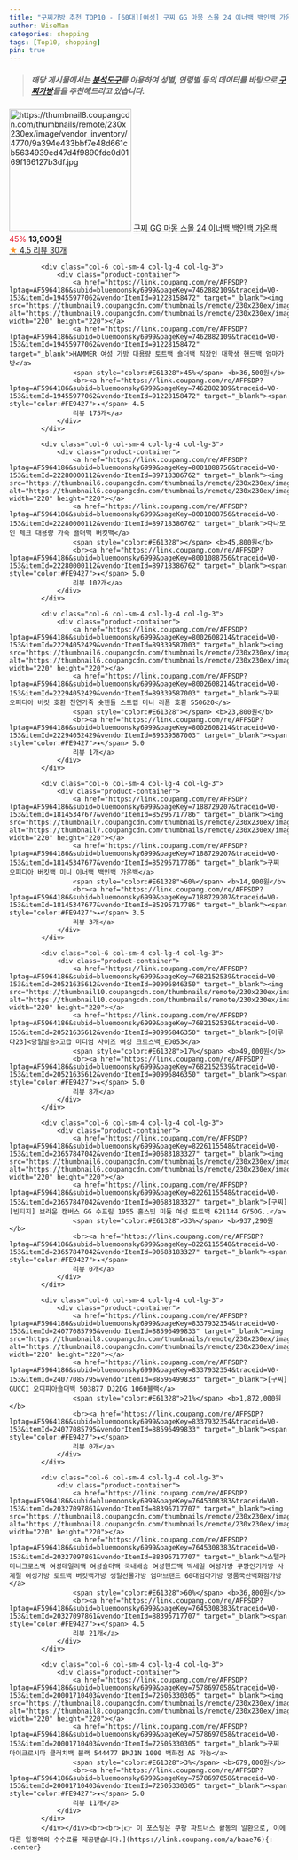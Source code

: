 ```yaml
---
title: "구찌가방 추천 TOP10 - [60대][여성] 구찌 GG 마몽 스몰 24 이너백 백인백 가온백"
author: WiseMan
categories: shopping
tags: [Top10, shopping]
pin: true
---
```


> ##### 해당 게시물에서는 [**분석도구**](https://itemscout.io/)를 이용하여 **성별**, **연령별** 등의 데이터를 바탕으로 [**구찌가방**](https://link.coupang.com/a/baae76)들을 추천해드리고 있습니다.
<div class="container"><div class="row">
            <div class="col-6 col-sm-4 col-lg-4 col-lg-3">
                <div class="product-container">
                    <a href="https://link.coupang.com/re/AFFSDP?lptag=AF5964186&subid=bluemoonsky6999&pageKey=7118287725&traceid=V0-153&itemId=17816086759&vendorItemId=84967456024" target="_blank"><img src="https://thumbnail8.coupangcdn.com/thumbnails/remote/230x230ex/image/vendor_inventory/4770/9a394e433bbf7e48d661cb5634939ed47d4f9890fdc0d0169f166127b3df.jpg" alt="https://thumbnail8.coupangcdn.com/thumbnails/remote/230x230ex/image/vendor_inventory/4770/9a394e433bbf7e48d661cb5634939ed47d4f9890fdc0d0169f166127b3df.jpg" width="220" height="220"></a>
                    <a href="https://link.coupang.com/re/AFFSDP?lptag=AF5964186&subid=bluemoonsky6999&pageKey=7118287725&traceid=V0-153&itemId=17816086759&vendorItemId=84967456024" target="_blank">구찌 GG 마몽 스몰 24 이너백 백인백 가온백</a>
                    <span style="color:#E61328">45%</span> <b>13,900원</b>
                    <br><a href="https://link.coupang.com/re/AFFSDP?lptag=AF5964186&subid=bluemoonsky6999&pageKey=7118287725&traceid=V0-153&itemId=17816086759&vendorItemId=84967456024" target="_blank"><span style="color:#FE9427">★</span> 4.5
                    리뷰 30개</a>
                </div>
            </div>
            
            <div class="col-6 col-sm-4 col-lg-4 col-lg-3">
                <div class="product-container">
                    <a href="https://link.coupang.com/re/AFFSDP?lptag=AF5964186&subid=bluemoonsky6999&pageKey=7462882109&traceid=V0-153&itemId=19455977062&vendorItemId=91228158472" target="_blank"><img src="https://thumbnail9.coupangcdn.com/thumbnails/remote/230x230ex/image/vendor_inventory/982a/cab38247c9d094036452c65d62afbc45ca0c5c60017448eacca2ec372c51.jpg" alt="https://thumbnail9.coupangcdn.com/thumbnails/remote/230x230ex/image/vendor_inventory/982a/cab38247c9d094036452c65d62afbc45ca0c5c60017448eacca2ec372c51.jpg" width="220" height="220"></a>
                    <a href="https://link.coupang.com/re/AFFSDP?lptag=AF5964186&subid=bluemoonsky6999&pageKey=7462882109&traceid=V0-153&itemId=19455977062&vendorItemId=91228158472" target="_blank">HAMMER 여성 가방 대용량 토트백 숄더백 직장인 대학생 핸드백 엄마가방</a>
                    <span style="color:#E61328">45%</span> <b>36,500원</b>
                    <br><a href="https://link.coupang.com/re/AFFSDP?lptag=AF5964186&subid=bluemoonsky6999&pageKey=7462882109&traceid=V0-153&itemId=19455977062&vendorItemId=91228158472" target="_blank"><span style="color:#FE9427">★</span> 4.5
                    리뷰 175개</a>
                </div>
            </div>
            
            <div class="col-6 col-sm-4 col-lg-4 col-lg-3">
                <div class="product-container">
                    <a href="https://link.coupang.com/re/AFFSDP?lptag=AF5964186&subid=bluemoonsky6999&pageKey=8001088756&traceid=V0-153&itemId=22280000112&vendorItemId=89718386762" target="_blank"><img src="https://thumbnail6.coupangcdn.com/thumbnails/remote/230x230ex/image/vendor_inventory/3276/8358a4e0e02378f011c2ad950598ab58b81a8516e1823d49844f482a6262.jpg" alt="https://thumbnail6.coupangcdn.com/thumbnails/remote/230x230ex/image/vendor_inventory/3276/8358a4e0e02378f011c2ad950598ab58b81a8516e1823d49844f482a6262.jpg" width="220" height="220"></a>
                    <a href="https://link.coupang.com/re/AFFSDP?lptag=AF5964186&subid=bluemoonsky6999&pageKey=8001088756&traceid=V0-153&itemId=22280000112&vendorItemId=89718386762" target="_blank">다나모인 체크 대용량 가죽 숄더백 버킷백</a>
                    <span style="color:#E61328"></span> <b>45,800원</b>
                    <br><a href="https://link.coupang.com/re/AFFSDP?lptag=AF5964186&subid=bluemoonsky6999&pageKey=8001088756&traceid=V0-153&itemId=22280000112&vendorItemId=89718386762" target="_blank"><span style="color:#FE9427">★</span> 5.0
                    리뷰 102개</a>
                </div>
            </div>
            
            <div class="col-6 col-sm-4 col-lg-4 col-lg-3">
                <div class="product-container">
                    <a href="https://link.coupang.com/re/AFFSDP?lptag=AF5964186&subid=bluemoonsky6999&pageKey=8002608214&traceid=V0-153&itemId=22294052429&vendorItemId=89339587003" target="_blank"><img src="https://thumbnail6.coupangcdn.com/thumbnails/remote/230x230ex/image/vendor_inventory/1207/bcf175cffa13865e5e20a2fe0366a96e0636d6d4b8666685cea17a02784d.jpg" alt="https://thumbnail6.coupangcdn.com/thumbnails/remote/230x230ex/image/vendor_inventory/1207/bcf175cffa13865e5e20a2fe0366a96e0636d6d4b8666685cea17a02784d.jpg" width="220" height="220"></a>
                    <a href="https://link.coupang.com/re/AFFSDP?lptag=AF5964186&subid=bluemoonsky6999&pageKey=8002608214&traceid=V0-153&itemId=22294052429&vendorItemId=89339587003" target="_blank">구찌 오피디아 버킷 호환 천연가죽 숏핸들 스트랩 미니 리폼 호환 550620</a>
                    <span style="color:#E61328"></span> <b>23,800원</b>
                    <br><a href="https://link.coupang.com/re/AFFSDP?lptag=AF5964186&subid=bluemoonsky6999&pageKey=8002608214&traceid=V0-153&itemId=22294052429&vendorItemId=89339587003" target="_blank"><span style="color:#FE9427">★</span> 5.0
                    리뷰 1개</a>
                </div>
            </div>
            
            <div class="col-6 col-sm-4 col-lg-4 col-lg-3">
                <div class="product-container">
                    <a href="https://link.coupang.com/re/AFFSDP?lptag=AF5964186&subid=bluemoonsky6999&pageKey=7188729207&traceid=V0-153&itemId=18145347677&vendorItemId=85295717786" target="_blank"><img src="https://thumbnail7.coupangcdn.com/thumbnails/remote/230x230ex/image/vendor_inventory/fc1a/3e6c3564e3e66900167fd8df0bb5ee114516b1ca842b45bc50bb33bdda30.jpg" alt="https://thumbnail7.coupangcdn.com/thumbnails/remote/230x230ex/image/vendor_inventory/fc1a/3e6c3564e3e66900167fd8df0bb5ee114516b1ca842b45bc50bb33bdda30.jpg" width="220" height="220"></a>
                    <a href="https://link.coupang.com/re/AFFSDP?lptag=AF5964186&subid=bluemoonsky6999&pageKey=7188729207&traceid=V0-153&itemId=18145347677&vendorItemId=85295717786" target="_blank">구찌 오피디아 버킷백 미니 이너백 백인백 가온백</a>
                    <span style="color:#E61328">60%</span> <b>14,900원</b>
                    <br><a href="https://link.coupang.com/re/AFFSDP?lptag=AF5964186&subid=bluemoonsky6999&pageKey=7188729207&traceid=V0-153&itemId=18145347677&vendorItemId=85295717786" target="_blank"><span style="color:#FE9427">★</span> 3.5
                    리뷰 3개</a>
                </div>
            </div>
            
            <div class="col-6 col-sm-4 col-lg-4 col-lg-3">
                <div class="product-container">
                    <a href="https://link.coupang.com/re/AFFSDP?lptag=AF5964186&subid=bluemoonsky6999&pageKey=7682152539&traceid=V0-153&itemId=20521635612&vendorItemId=90996846350" target="_blank"><img src="https://thumbnail10.coupangcdn.com/thumbnails/remote/230x230ex/image/vendor_inventory/6a63/91b3385b6f71a9f322df7a9145991d6aa7278ab0eb5012e839d548d59263.png" alt="https://thumbnail10.coupangcdn.com/thumbnails/remote/230x230ex/image/vendor_inventory/6a63/91b3385b6f71a9f322df7a9145991d6aa7278ab0eb5012e839d548d59263.png" width="220" height="220"></a>
                    <a href="https://link.coupang.com/re/AFFSDP?lptag=AF5964186&subid=bluemoonsky6999&pageKey=7682152539&traceid=V0-153&itemId=20521635612&vendorItemId=90996846350" target="_blank">[이루다23]<당일발송>고급 미디엄 사이즈 여성 크로스백_ED053</a>
                    <span style="color:#E61328">17%</span> <b>49,000원</b>
                    <br><a href="https://link.coupang.com/re/AFFSDP?lptag=AF5964186&subid=bluemoonsky6999&pageKey=7682152539&traceid=V0-153&itemId=20521635612&vendorItemId=90996846350" target="_blank"><span style="color:#FE9427">★</span> 5.0
                    리뷰 8개</a>
                </div>
            </div>
            
            <div class="col-6 col-sm-4 col-lg-4 col-lg-3">
                <div class="product-container">
                    <a href="https://link.coupang.com/re/AFFSDP?lptag=AF5964186&subid=bluemoonsky6999&pageKey=8226115548&traceid=V0-153&itemId=23657847042&vendorItemId=90683183327" target="_blank"><img src="https://thumbnail6.coupangcdn.com/thumbnails/remote/230x230ex/image/vendor_inventory/4faa/a7e9c011c23284198c8cf5193b7872e638222811055bddf19c05457141d6.jpg" alt="https://thumbnail6.coupangcdn.com/thumbnails/remote/230x230ex/image/vendor_inventory/4faa/a7e9c011c23284198c8cf5193b7872e638222811055bddf19c05457141d6.jpg" width="220" height="220"></a>
                    <a href="https://link.coupang.com/re/AFFSDP?lptag=AF5964186&subid=bluemoonsky6999&pageKey=8226115548&traceid=V0-153&itemId=23657847042&vendorItemId=90683183327" target="_blank">[구찌] [빈티지] 브라운 캔버스 GG 수프림 1955 홀스빗 미듐 여성 토트백 621144 GY5OG..</a>
                    <span style="color:#E61328">33%</span> <b>937,290원</b>
                    <br><a href="https://link.coupang.com/re/AFFSDP?lptag=AF5964186&subid=bluemoonsky6999&pageKey=8226115548&traceid=V0-153&itemId=23657847042&vendorItemId=90683183327" target="_blank"><span style="color:#FE9427">★</span> 
                    리뷰 0개</a>
                </div>
            </div>
            
            <div class="col-6 col-sm-4 col-lg-4 col-lg-3">
                <div class="product-container">
                    <a href="https://link.coupang.com/re/AFFSDP?lptag=AF5964186&subid=bluemoonsky6999&pageKey=8337932354&traceid=V0-153&itemId=24077085795&vendorItemId=88596499833" target="_blank"><img src="https://thumbnail8.coupangcdn.com/thumbnails/remote/230x230ex/image/vendor_inventory/81e8/7d9e3b53feac8c7e36e070347c2a2aa47247011fd7b60c5fa8fa3f965f9e.jpg" alt="https://thumbnail8.coupangcdn.com/thumbnails/remote/230x230ex/image/vendor_inventory/81e8/7d9e3b53feac8c7e36e070347c2a2aa47247011fd7b60c5fa8fa3f965f9e.jpg" width="220" height="220"></a>
                    <a href="https://link.coupang.com/re/AFFSDP?lptag=AF5964186&subid=bluemoonsky6999&pageKey=8337932354&traceid=V0-153&itemId=24077085795&vendorItemId=88596499833" target="_blank">[구찌] GUCCI 오디피아숄더백 503877 DJ2DG 1060블랙</a>
                    <span style="color:#E61328">21%</span> <b>1,872,000원</b>
                    <br><a href="https://link.coupang.com/re/AFFSDP?lptag=AF5964186&subid=bluemoonsky6999&pageKey=8337932354&traceid=V0-153&itemId=24077085795&vendorItemId=88596499833" target="_blank"><span style="color:#FE9427">★</span> 
                    리뷰 0개</a>
                </div>
            </div>
            
            <div class="col-6 col-sm-4 col-lg-4 col-lg-3">
                <div class="product-container">
                    <a href="https://link.coupang.com/re/AFFSDP?lptag=AF5964186&subid=bluemoonsky6999&pageKey=7645308383&traceid=V0-153&itemId=20327097861&vendorItemId=88396717707" target="_blank"><img src="https://thumbnail8.coupangcdn.com/thumbnails/remote/230x230ex/image/vendor_inventory/9319/005b7f3d2c221c506360e9d1fb26825a4f84f97996395d7b43026ac092ea.JPG" alt="https://thumbnail8.coupangcdn.com/thumbnails/remote/230x230ex/image/vendor_inventory/9319/005b7f3d2c221c506360e9d1fb26825a4f84f97996395d7b43026ac092ea.JPG" width="220" height="220"></a>
                    <a href="https://link.coupang.com/re/AFFSDP?lptag=AF5964186&subid=bluemoonsky6999&pageKey=7645308383&traceid=V0-153&itemId=20327097861&vendorItemId=88396717707" target="_blank">스텔라 미니크로스백 여성데일리백 여성숄더백 국내배송 여성핸드백 빅세일 여성가방 쿠팡인기가방 사계절 여성가방 토트백 버킷백가방 생일선물가방 엄마브랜드 60대엄마가방 명품국산백화점가방</a>
                    <span style="color:#E61328">60%</span> <b>36,800원</b>
                    <br><a href="https://link.coupang.com/re/AFFSDP?lptag=AF5964186&subid=bluemoonsky6999&pageKey=7645308383&traceid=V0-153&itemId=20327097861&vendorItemId=88396717707" target="_blank"><span style="color:#FE9427">★</span> 4.5
                    리뷰 21개</a>
                </div>
            </div>
            
            <div class="col-6 col-sm-4 col-lg-4 col-lg-3">
                <div class="product-container">
                    <a href="https://link.coupang.com/re/AFFSDP?lptag=AF5964186&subid=bluemoonsky6999&pageKey=7578697058&traceid=V0-153&itemId=20001710403&vendorItemId=72505330305" target="_blank"><img src="https://thumbnail8.coupangcdn.com/thumbnails/remote/230x230ex/image/vendor_inventory/38d2/ef32ffc3fdf53486ee1b85744be02d548f85da2fbb6825f40788bb5b8ef1.jpg" alt="https://thumbnail8.coupangcdn.com/thumbnails/remote/230x230ex/image/vendor_inventory/38d2/ef32ffc3fdf53486ee1b85744be02d548f85da2fbb6825f40788bb5b8ef1.jpg" width="220" height="220"></a>
                    <a href="https://link.coupang.com/re/AFFSDP?lptag=AF5964186&subid=bluemoonsky6999&pageKey=7578697058&traceid=V0-153&itemId=20001710403&vendorItemId=72505330305" target="_blank">구찌 마이크로시마 클러치백 블랙 544477 BMJ1N 1000 백화점 AS 가능</a>
                    <span style="color:#E61328">3%</span> <b>679,000원</b>
                    <br><a href="https://link.coupang.com/re/AFFSDP?lptag=AF5964186&subid=bluemoonsky6999&pageKey=7578697058&traceid=V0-153&itemId=20001710403&vendorItemId=72505330305" target="_blank"><span style="color:#FE9427">★</span> 5.0
                    리뷰 11개</a>
                </div>
            </div>
            </div></div><br><br>[👉 이 포스팅은 쿠팡 파트너스 활동의 일환으로, 이에 따른 일정액의 수수료를 제공받습니다.](https://link.coupang.com/a/baae76){: .center}